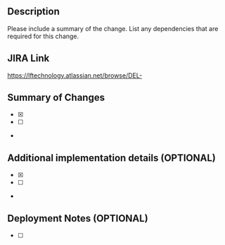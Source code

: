 ## Description

Please include a summary of the change. List any dependencies that are required for this change.

## JIRA Link

https://lftechnology.atlassian.net/browse/DEL-

## Summary of Changes

- [x]
- [ ]
-

## Additional implementation details (OPTIONAL)

- [x]
- [ ]
-

## Deployment Notes (OPTIONAL)

- [ ]
